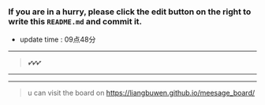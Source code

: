### If you are in a hurry, please click the edit button on the right to write this `README.md` and commit it.
* update time :   09点48分              
---
>_💕💕💕_
---  
***
> u can visit the board on <https://liangbuwen.github.io/meesage_board/>    
